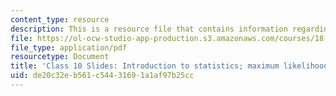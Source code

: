 ```yaml
---
content_type: resource
description: This is a resource file that contains information regarding class 10.
file: https://ol-ocw-studio-app-production.s3.amazonaws.com/courses/18-05-introduction-to-probability-and-statistics-spring-2014/de20c32eb561c54431691a1af97b25cc_MIT18_05S14_class10_slides.pdf
file_type: application/pdf
resourcetype: Document
title: 'Class 10 Slides: Introduction to statistics; maximum likelihood estimates'
uid: de20c32e-b561-c544-3169-1a1af97b25cc
---
```

